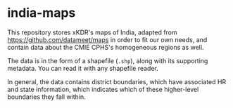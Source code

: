 # india-maps

This repository stores xKDR's maps of India, adapted from https://github.com/datameet/maps in order to fit our own needs, and contain data about the CMIE CPHS's homogeneous regions as well.

The data is in the form of a shapefile (`.shp`), along with its supporting metadata.  You can read it with any shapefile reader.

In general, the data contains district boundaries, which have associated HR and state information, which indicates which of these higher-level boundaries they fall within.
